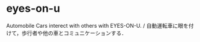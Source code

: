# eyes-on-u
Automobile Cars interect with others with EYES-ON-U. / 自動運転車に眼を付けて，歩行者や他の車とコミュニケーションする．
